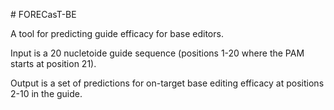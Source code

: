 # FORECasT-BE

A tool for predicting guide efficacy for base editors.

Input is a 20 nucletoide guide sequence (positions 1-20 where the PAM starts at position 21).

Output is a set of predictions for on-target base editing efficacy at positions 2-10 in the guide.
